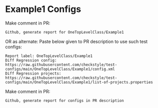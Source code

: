# Example1 Configs
Make comment in PR:
```
Github, generate report for OneTopLevelClass/Example1
```
OR as alternate:
Paste below given to PR description to use such test configs:
```
Report label: OneTopLevelClass/Example1
Diff Regression config: https://raw.githubusercontent.com/checkstyle/test-configs/main/OneTopLevelClass/Example1/config.xml
Diff Regression projects: https://raw.githubusercontent.com/checkstyle/test-configs/main/OneTopLevelClass/Example1/list-of-projects.properties
```
Make comment in PR:
```
Github, generate report for configs in PR description
```
